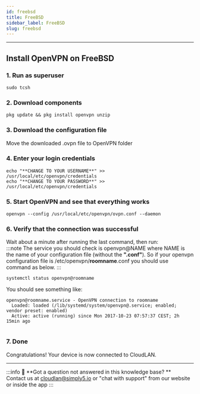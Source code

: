 ```yaml
---
id: freebsd
title: FreeBSD
sidebar_label: FreeBSD
slug: freebsd
---
```

---
## **Install OpenVPN on FreeBSD**

### **1. Run as superuser**

```basic
sudo tcsh
```

### **2. Download components**

```basic
pkg update && pkg install openvpn unzip
```

### **3. Download the configuration file**

Move the downloaded .ovpn file to OpenVPN folder

### **4. Enter your login credentials**

```basic
echo "**CHANGE TO YOUR USERNAME**" >> /usr/local/etc/openvpn/credentials
echo "**CHANGE TO YOUR PASSWORD**" >> /usr/local/etc/openvpn/credentials
```

### **5. Start OpenVPN and see that everything works**

```basic
openvpn --config /usr/local/etc/openvpn/ovpn.conf --daemon
```

### **6. Verify that the connection was successful**
 Wait about a minute after running the last command, then run:    
:::note
The service you should check is openvpn@NAME where NAME is the name of your configuration file (without the **".conf"**). So if your openvpn configuration file is /etc/openvpn/**roomname**.conf you should use command as below.
:::

```basic
systemctl status openvpn@roomname

```

  You should see something like:

```basic
openvpn@roomname.service - OpenVPN connection to roomname
  Loaded: loaded (/lib/systemd/system/openvpn@.service; enabled; vendor preset: enabled)
  Active: active (running) since Mon 2017-10-23 07:57:37 CEST; 2h 15min ago
  

```

### **7. Done**

Congratulations! Your device is now connected to CloudLAN.

---

:::info
:information_desk_person: **Got a question not answered in this knowledge base? ** <br />
Contact us at [cloudlan@simply5.io](mailto:cloudlan@simply5.io) or "chat with support" from our website or inside the app
:::